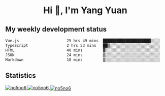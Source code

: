<h1 align="center">Hi 👋, I'm Yang Yuan</h1>


## My weekly development status
<!--START_SECTION:waka-->

```txt
Vue.js                     25 hrs 49 mins  █████████████████████░░░░   84.46 %
TypeScript                 2 hrs 53 mins   ██▒░░░░░░░░░░░░░░░░░░░░░░   09.48 %
HTML                       40 mins         ▓░░░░░░░░░░░░░░░░░░░░░░░░   02.20 %
JSON                       24 mins         ▒░░░░░░░░░░░░░░░░░░░░░░░░   01.35 %
Markdown                   18 mins         ▒░░░░░░░░░░░░░░░░░░░░░░░░   01.03 %
```

<!--END_SECTION:waka-->

## Statistics
<a href="https://github.com/anuraghazra/github-readme-stats">
  <img src="https://github-readme-stats.vercel.app/api/top-langs/?username=no5no6&theme=dracula" alt="no5no6">
</a>
<a href="https://github.com/anuraghazra/github-readme-stats">
  <img src="https://github-readme-stats.vercel.app/api?username=no5no6&show_icons=true&theme=dracula&line_height=40" alt="no5no6">
</a>
<a href="https://github.com/anuraghazra/github-readme-stats">
  <img align="center" src="https://github-readme-streak-stats.herokuapp.com/?user=no5no6&theme=dracula" alt="no5no6" />
</a>